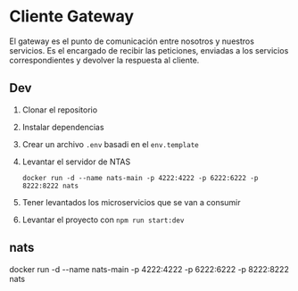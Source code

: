 

# Cliente Gateway

El gateway es el punto de comunicación entre nosotros y nuestros servicios.
Es el encargado de recibir las peticiones, enviadas a los servicios correspondientes y devolver la respuesta al cliente.

## Dev

1. Clonar el repositorio
2. Instalar dependencias
3. Crear un archivo `.env` basadi en el `env.template`
4. Levantar el servidor de NTAS

    ```Docker
    docker run -d --name nats-main -p 4222:4222 -p 6222:6222 -p 8222:8222 nats
    ```

5. Tener levantados los microservicios que se van a  consumir
6. Levantar el proyecto con `npm run start:dev`

## nats

docker run -d --name nats-main -p 4222:4222 -p 6222:6222 -p 8222:8222 nats




